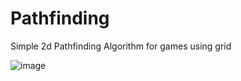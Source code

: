 # Pathfinding
Simple 2d Pathfinding Algorithm for games using grid

![image](https://github.com/NikollbibajNoah/Pathfinding/assets/160404512/016dc191-4096-42ff-b3d0-3c0d9e2e7e50)
